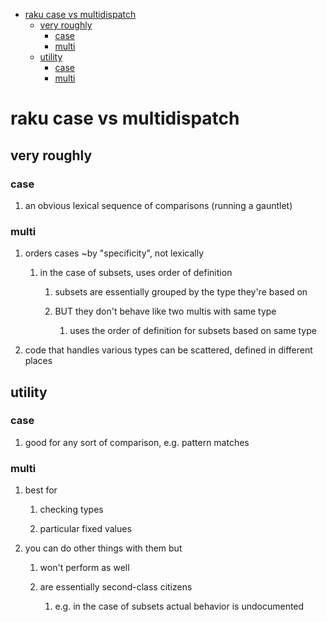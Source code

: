 - [raku case vs multidispatch](#org90a80b3)
  - [very roughly](#org83c4500)
    - [case](#orgcfa8f63)
    - [multi](#orge8f9d67)
  - [utility](#org2cd086e)
    - [case](#org7110d09)
    - [multi](#org1cf3dcf)


<a id="org90a80b3"></a>

# raku case vs multidispatch


<a id="org83c4500"></a>

## very roughly


<a id="orgcfa8f63"></a>

### case

1.  an obvious lexical sequence of comparisons (running a gauntlet)


<a id="orge8f9d67"></a>

### multi

1.  orders cases ~by "specificity", not lexically

    1.  in the case of subsets, uses order of definition
    
        1.  subsets are essentially grouped by the type they're based on
        
        2.  BUT they don't behave like two multis with same type
        
            1.  uses the order of definition for subsets based on same type

2.  code that handles various types can be scattered, defined in different places


<a id="org2cd086e"></a>

## utility


<a id="org7110d09"></a>

### case

1.  good for any sort of comparison, e.g. pattern matches


<a id="org1cf3dcf"></a>

### multi

1.  best for

    1.  checking types
    
    2.  particular fixed values

2.  you can do other things with them but

    1.  won't perform as well
    
    2.  are essentially second-class citizens
    
        1.  e.g. in the case of subsets actual behavior is undocumented
